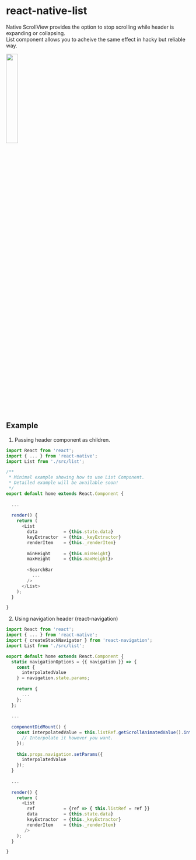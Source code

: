 # react-native-list

Native ScrollView provides the option to stop scrolling while header is expanding or collapsing.<br>
List component allows you to acheive the same effect in hacky but reliable way.

<img src='https://github.com/dev-dano/react-native-list/blob/master/example/Demo.gif?raw=true' width="25%" height="25%">

## Example
1. Passing header component as children.
```js
import React from 'react';
import { ... } from 'react-native';
import List from './src/list';

/**
 * Minimal example showing how to use List Component.
 * Detailed example will be available soon!
 */
export default home extends React.Component {
  
  ...
  
  render() {  
    return (
      <List
        data          = {this.state.data}
        keyExtractor  = {this._keyExtractor}
        renderItem    = {this._renderItem}
        
        minHeight     = {this.minHeight}
        maxHeight     = {this.maxHeight}>
        
        <SearchBar
          ...
        />
      </List>
    );
  } 

}
```

2. Using navigation header (react-navigation)
```js
import React from 'react';
import { ... } from 'react-native';
import { createStackNavigator } from 'react-navigation';
import List from './src/list';

export default home extends React.Component {
  static navigationOptions = {{ navigation }} => {  
    const {
      interpolatedValue
    } = navigation.state.params;
    
    return {
      ...
    }; 
  };
  
  ...
  
  componentDidMount() {
    const interpolatedValue = this.listRef.getScrollAnimatedValue().interpolate({
      // Interpolate it however you want.
    });
  
    this.props.navigation.setParams({
      interpolatedValue
    });
  }
  
  ...
  
  render() {  
    return (
      <List
        ref           = {ref => { this.listRef = ref }}
        data          = {this.state.data}
        keyExtractor  = {this._keyExtractor}
        renderItem    = {this._renderItem}
       />
    );
  } 

}
```
